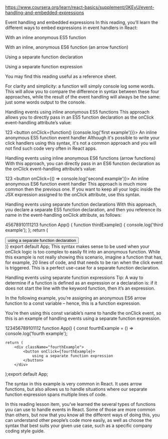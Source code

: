 https://www.coursera.org/learn/react-basics/supplement/0KEyU/event-handling-and-embedded-expressions

Event handling and embedded expressions
In this reading, you’ll learn the different ways to embed expressions in event handlers in React:

With an inline anonymous ES5 function 

With an inline, anonymous ES6 function (an arrow function) 

Using a separate function declaration 

Using a separate function expression 

You may find this reading useful as a reference sheet.

For clarity and simplicity: a function will simply console log some words. This will allow you to compare the difference in syntax between these four approaches, while the result of the event handling will always be the same: just some words output to the console.

Handling events using inline anonymous ES5 functions
This approach allows you to directly pass in an ES5 function declaration as the onClick event-handling attribute’s value:

123
<button onClick={function() {console.log('first example')}}>
    An inline anonymous ES5 function event handler
</button>
Although it's possible to write your click handlers using this syntax, it's not a common approach and you will not find such code very often in React apps.

Handling events using inline anonymous ES6 functions (arrow functions)
With this approach, you can directly pass in an ES6 function declaration as the onClick event-handling attribute’s value:

123
<button onClick={() => console.log('second example')}>
    An inline anonymous ES6 function event handler
</button>
This approach is much more common then the previous one. If you want to keep all your logic inside the JSX expression assigned to the onClick attribute, use this syntax.

Handling events using separate function declarations
With this approach, you declare a separate ES5 function declaration, and then you reference its name in the event-handling onClick attribute, as follows:

45678910111213
function App() {
    function thirdExample() {
        console.log('third example');
    };
    return (
        <div className="thirdExample">
            <button onClick={thirdExample}>
                using a separate function declaration
            </button>
        </div>
    )}
    export default App;
This syntax makes sense to be used when your onClick logic is too complex to easily fit into an anonymous function. While this example is not really showing this scenario, imagine a function that has, for example, 20 lines of code, and that needs to be ran when the click event is triggered. This is a perfect use-case for a separate function declaration.

Handling events using separate function expressions
Tip: A way to determine if a function is defined as an expression or a declaration is: if it does not start the line with the keyword function, then it’s an expression.

In the following example, you’re assigning an anonymous ES6 arrow function to a const variable – hence, this is a function expression.

You’re then using this const variable’s name to handle the onClick event, so this is an example of handling events using a separate function expression.

123456789101112
function App() {
    const fourthExample = () => console.log('fourth example');

    return (
        <div className="fourthExample">
            <button onClick={fourthExample}>
                using a separate function expression
            </button>
        </div>
  );export default App;

The syntax in this example is very common in React. It uses arrow functions, but also allows us to handle situations where our separate function expression spans multiple lines of code.

In this reading lesson item, you’ve learned the several types of functions you can use to handle events in React. Some of those are more common than others, but now that you know all the different ways of doing this, you can understand other people’s code more easily, as well as choose the syntax that best suits your given use case, such as a specific company coding style guide.